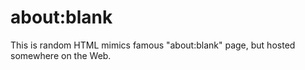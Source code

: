 # about:blank

This is random HTML mimics famous "about:blank" page, but hosted somewhere on the Web.
